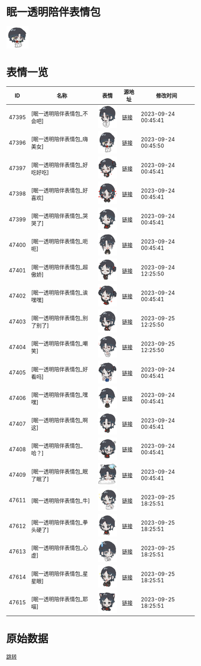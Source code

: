 # 眠一透明陪伴表情包

<img src="./cover.png" height="60" alt="cover" />

# 表情一览

|ID|名称|表情|源地址|修改时间|
|----|----|----|----|----|
|47395|[眠一透明陪伴表情包_不会吧]|<img src="./pic/047395_%5B眠一透明陪伴表情包_不会吧%5D.png" height="60" alt="不会吧"/>|[链接](https://i0.hdslb.com/bfs/garb/item/8941edde09816db4ee9e1252e6747196baf25767.png)|2023-09-24 00:45:41|
|47396|[眠一透明陪伴表情包_嗨美女]|<img src="./pic/047396_%5B眠一透明陪伴表情包_嗨美女%5D.png" height="60" alt="嗨美女"/>|[链接](https://i0.hdslb.com/bfs/garb/item/aac4ce724f93bd525a60d064de81afc20c16e06a.png)|2023-09-24 00:45:50|
|47397|[眠一透明陪伴表情包_好吃好吃]|<img src="./pic/047397_%5B眠一透明陪伴表情包_好吃好吃%5D.png" height="60" alt="好吃好吃"/>|[链接](https://i0.hdslb.com/bfs/garb/item/c81472ca25607df50bd0240a1b6c88f4980b5b3f.png)|2023-09-24 00:45:41|
|47398|[眠一透明陪伴表情包_好喜欢]|<img src="./pic/047398_%5B眠一透明陪伴表情包_好喜欢%5D.png" height="60" alt="好喜欢"/>|[链接](https://i0.hdslb.com/bfs/garb/item/068bc69a09cc500366aa0a92f9310eca0098d754.png)|2023-09-24 00:45:41|
|47399|[眠一透明陪伴表情包_哭哭了]|<img src="./pic/047399_%5B眠一透明陪伴表情包_哭哭了%5D.png" height="60" alt="哭哭了"/>|[链接](https://i0.hdslb.com/bfs/garb/item/83248a7790fa97160e978bf9877fe43dc4e24dd8.png)|2023-09-24 00:45:41|
|47400|[眠一透明陪伴表情包_呃呃]|<img src="./pic/047400_%5B眠一透明陪伴表情包_呃呃%5D.png" height="60" alt="呃呃"/>|[链接](https://i0.hdslb.com/bfs/garb/item/761606ba75d7bc855e874f1b040929143861ce19.png)|2023-09-24 00:45:41|
|47401|[眠一透明陪伴表情包_超傲娇]|<img src="./pic/047401_%5B眠一透明陪伴表情包_超傲娇%5D.png" height="60" alt="超傲娇"/>|[链接](https://i0.hdslb.com/bfs/garb/item/64407ee74913adb84438325bf84bd0f7ad716ab9.png)|2023-09-24 12:25:50|
|47402|[眠一透明陪伴表情包_诶嘿嘿]|<img src="./pic/047402_%5B眠一透明陪伴表情包_诶嘿嘿%5D.png" height="60" alt="诶嘿嘿"/>|[链接](https://i0.hdslb.com/bfs/garb/item/43f43be6432850572e7414d2058a084248a056f2.png)|2023-09-24 00:45:41|
|47403|[眠一透明陪伴表情包_别了别了]|<img src="./pic/047403_%5B眠一透明陪伴表情包_别了别了%5D.png" height="60" alt="别了别了"/>|[链接](https://i0.hdslb.com/bfs/garb/item/75a36f44bfe74a2ee19ca0de447061e615c37a66.png)|2023-09-25 12:25:50|
|47404|[眠一透明陪伴表情包_嘲笑]|<img src="./pic/047404_%5B眠一透明陪伴表情包_嘲笑%5D.png" height="60" alt="嘲笑"/>|[链接](https://i0.hdslb.com/bfs/garb/item/7b901bbb7b3811b0c07511a684e996e079092de6.png)|2023-09-25 12:25:50|
|47405|[眠一透明陪伴表情包_好看吗]|<img src="./pic/047405_%5B眠一透明陪伴表情包_好看吗%5D.png" height="60" alt="好看吗"/>|[链接](https://i0.hdslb.com/bfs/garb/item/a460196e6f48c877719f71ebe9095a0169958ef9.png)|2023-09-24 00:45:41|
|47406|[眠一透明陪伴表情包_嘿嘿]|<img src="./pic/047406_%5B眠一透明陪伴表情包_嘿嘿%5D.png" height="60" alt="嘿嘿"/>|[链接](https://i0.hdslb.com/bfs/garb/item/d848fc659ccc7a7a64d859f9000046baa1c7fc80.png)|2023-09-24 00:45:41|
|47407|[眠一透明陪伴表情包_啊这]|<img src="./pic/047407_%5B眠一透明陪伴表情包_啊这%5D.png" height="60" alt="啊这"/>|[链接](https://i0.hdslb.com/bfs/garb/item/e913b1626db295c56a6e1356319ab8a299e7e77d.png)|2023-09-24 00:45:41|
|47408|[眠一透明陪伴表情包_哈？]|<img src="./pic/047408_%5B眠一透明陪伴表情包_哈？%5D.png" height="60" alt="哈？"/>|[链接](https://i0.hdslb.com/bfs/garb/item/46f8f9adf00a0d74b5f3447aba1c81c595dd71f9.png)|2023-09-24 00:45:41|
|47409|[眠一透明陪伴表情包_眠了眠了]|<img src="./pic/047409_%5B眠一透明陪伴表情包_眠了眠了%5D.png" height="60" alt="眠了眠了"/>|[链接](https://i0.hdslb.com/bfs/garb/item/7a5a25c002b29cdfb8942047800518a1a60ff522.png)|2023-09-24 00:45:41|
|47611|[眠一透明陪伴表情包_牛]|<img src="./pic/047611_%5B眠一透明陪伴表情包_牛%5D.png" height="60" alt="牛"/>|[链接](https://i0.hdslb.com/bfs/emote/2887d8e671cf200c7bd39390553bc31da0d9416e.png)|2023-09-25 18:25:51|
|47612|[眠一透明陪伴表情包_拳头硬了]|<img src="./pic/047612_%5B眠一透明陪伴表情包_拳头硬了%5D.png" height="60" alt="拳头硬了"/>|[链接](https://i0.hdslb.com/bfs/emote/86f0250c909af30f59d0d82a69721189676c3f02.png)|2023-09-25 18:25:51|
|47613|[眠一透明陪伴表情包_心虚]|<img src="./pic/047613_%5B眠一透明陪伴表情包_心虚%5D.png" height="60" alt="心虚"/>|[链接](https://i0.hdslb.com/bfs/emote/63b98fdbe8abd13478f905605849d0fd915ea68d.png)|2023-09-25 18:25:51|
|47614|[眠一透明陪伴表情包_星星眼]|<img src="./pic/047614_%5B眠一透明陪伴表情包_星星眼%5D.png" height="60" alt="星星眼"/>|[链接](https://i0.hdslb.com/bfs/emote/d84af19d293f0b24b0bf943b0709d89d54b21fc3.png)|2023-09-25 18:25:51|
|47615|[眠一透明陪伴表情包_耶喵]|<img src="./pic/047615_%5B眠一透明陪伴表情包_耶喵%5D.png" height="60" alt="耶喵"/>|[链接](https://i0.hdslb.com/bfs/emote/cec997cffb1d3c7151732f5162c1381b56cc8d39.png)|2023-09-25 18:25:51|

# 原始数据

[跳转](./raw.json)

